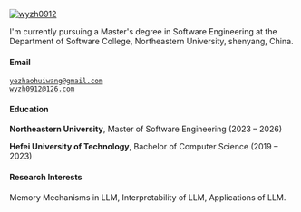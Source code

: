 [![wyzh0912](https://img.shields.io/badge/XX-github-blue?logo=github)](https://github.com/wyzh0912)

I'm currently pursuing a Master's degree in Software Engineering at the Department of Software College, Northeastern University, shenyang, China.

#### Email  
<code>yezhaohuiwang@gmail.com</code>  
<code>wyzh0912@126.com</code>

#### Education  
**Northeastern University**, Master of Software Engineering (2023 – 2026)   

**Hefei University of Technology**, Bachelor of Computer Science (2019 – 2023)  

#### Research Interests  
Memory Mechanisms in LLM, Interpretability of LLM, Applications of LLM.
